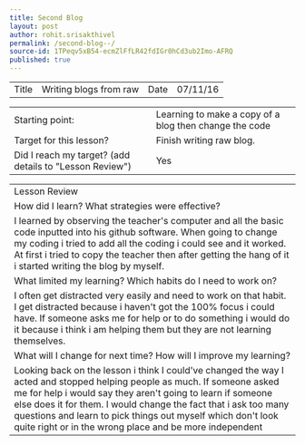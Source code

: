 ```yaml
---
title: Second Blog  
layout: post
author: rohit.srisakthivel
permalink: /second-blog--/
source-id: 1TPeqv5xB54-ecmZlFfLR42fdIGr0hCd3ub2Imo-AFRQ
published: true
---
```

<table>
  <tr>
    <td>Title</td>
    <td>Writing blogs from raw</td>
    <td>Date</td>
    <td>07/11/16</td>
  </tr>
</table>


<table>
  <tr>
    <td>Starting point:</td>
    <td>Learning to make a copy of a blog then change the code </td>
  </tr>
  <tr>
    <td>Target for this lesson?</td>
    <td>Finish writing raw blog.</td>
  </tr>
  <tr>
    <td>Did I reach my target? 
(add details to "Lesson Review")</td>
    <td>Yes </td>
  </tr>
</table>


<table>
  <tr>
    <td>Lesson Review</td>
  </tr>
  <tr>
    <td>How did I learn? What strategies were effective? </td>
  </tr>
  <tr>
    <td>I learned by observing the teacher's computer and all the basic code inputted into his github software. When going to change my coding i tried to add all the coding i could see and it worked.
At first i tried to copy the teacher then after getting the hang of it i started writing the blog by myself.</td>
  </tr>
  <tr>
    <td>What limited my learning? Which habits do I need to work on? </td>
  </tr>
  <tr>
    <td>I often get distracted very easily and need to work on that habit. I get distracted because i haven't got the 100% focus i could have. If someone asks me for help or to do something i would do it because i think i am helping them but they are not learning themselves.</td>
  </tr>
  <tr>
    <td>What will I change for next time? How will I improve my learning?</td>
  </tr>
  <tr>
    <td>Looking back on the lesson i think I could've changed the way I acted and stopped helping people as much. If someone asked me for help i would say they aren't going to learn if someone else does it for them. I would change the fact that i ask too many questions and learn to pick things out myself which don't look quite right or in the wrong place and be more independent
</td>
  </tr>
</table>


